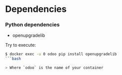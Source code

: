 # Dependencies


### Python dependencies

* openupgradelib

Try to execute:

```bash
$ docker exec -u 0 odoo pip install openupgradelib
```bash

> Where `odoo` is the name of your container
